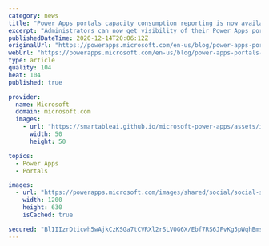```yaml
---
category: news
title: "Power Apps portals capacity consumption reporting is now available"
excerpt: "Administrators can now get visibility of their Power Apps portals logins and page views being consumed from the Power Platform Admin Center."
publishedDateTime: 2020-12-14T20:06:12Z
originalUrl: "https://powerapps.microsoft.com/en-us/blog/power-apps-portals-capacity-consumption-reporting-is-now-available/"
webUrl: "https://powerapps.microsoft.com/en-us/blog/power-apps-portals-capacity-consumption-reporting-is-now-available/"
type: article
quality: 104
heat: 104
published: true

provider:
  name: Microsoft
  domain: microsoft.com
  images:
    - url: "https://smartableai.github.io/microsoft-power-apps/assets/images/organizations/microsoft.com-50x50.jpg"
      width: 50
      height: 50

topics:
  - Power Apps
  - Portals

images:
  - url: "https://powerapps.microsoft.com/images/shared/social/social-share-post-ignite.png"
    width: 1200
    height: 630
    isCached: true

secured: "BlIIIzrDticwh5wAjkCzKSGa7tCVRXl2rSLVOG6X/Ebf7RS6JFvKg5pWqhBmsdLAZp9wYlSEctDxd/if/s5LgLG8Xv4kYiFH3e3VL87fvSCuvhJkh/0xxP2l/V7IewmXUL28HUw1LAYHE4u/A8QR/kmrmc0X7NtXfLULfl5RItU9ivIHjL5QxMVAZVIR6A4MXTGGXlxzlKDmcYgZhCr8RlTQ89m82Nw+m0goUgyd+9AKFcaJdK8N2eVKHH6UrrUE6g4Mi0jJXr+9zFu+tlrJoCe9L79RR0sIreGrFK7eyJQJceZO6zKh6SJerAMysG5ueoglKJQaGhrCHyTs+/RLfxYfgfTceARJVsk9LN1g2VQ=;r1zCpby1GDWxgLdWc9IYAw=="
---
```


